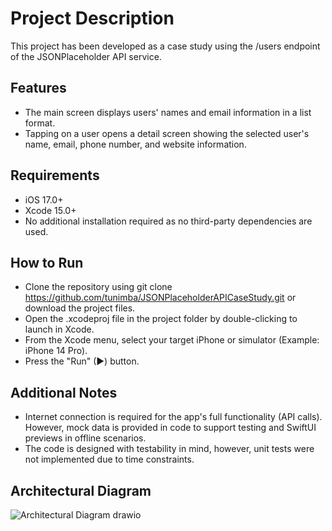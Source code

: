 # Project Description

This project has been developed as a case study using the /users endpoint of the JSONPlaceholder API service.

## Features

* The main screen displays users' names and email information in a list format.
* Tapping on a user opens a detail screen showing the selected user's name, email, phone number, and website information.

## Requirements

* iOS 17.0+
* Xcode 15.0+
* No additional installation required as no third-party dependencies are used.

## How to Run

* Clone the repository using git clone https://github.com/tunimba/JSONPlaceholderAPICaseStudy.git or download the project files.
* Open the .xcodeproj file in the project folder by double-clicking to launch in Xcode.
* From the Xcode menu, select your target iPhone or simulator (Example: iPhone 14 Pro).
* Press the "Run" (►) button.


## Additional Notes

* Internet connection is required for the app's full functionality (API calls). However, mock data is provided in code to support testing and SwiftUI previews in offline scenarios.
* The code is designed with testability in mind, however, unit tests were not implemented due to time constraints.

## Architectural Diagram

![Architectural Diagram drawio](https://github.com/user-attachments/assets/334a836d-d5ad-4042-9a09-671702b95b30)
